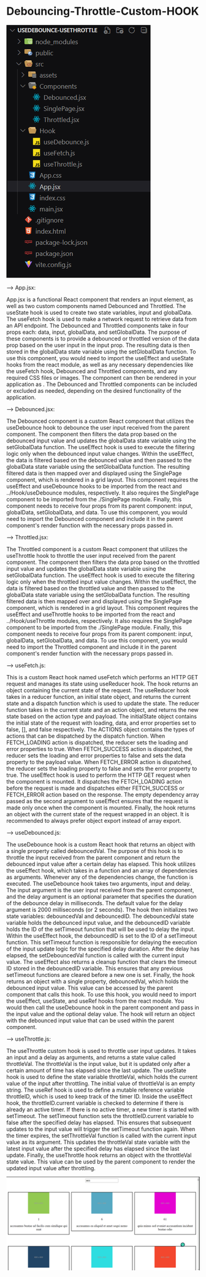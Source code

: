 # Debouncing-Throttle-Custom-HOOK

![Getting Started](./Skeleton.png)

--> App.jsx:

App.jsx is a functional React component that renders an input element, as well as two custom components named Debounced and Throttled. The useState hook is used to create two state variables, input and globalData. The useFetch hook is used to make a network request to retrieve data from an API endpoint.
The Debounced and Throttled components take in four props each: data, input, globalData, and setGlobalData. The purpose of these components is to provide a debounced or throttled version of the data prop based on the user input in the input prop. The resulting data is then stored in the globalData state variable using the setGlobalData function.
To use this component, you would need to import the useEffect and useState hooks from the react module, as well as any necessary dependencies like the useFetch hook, Debounced and Throttled components, and any required CSS files or images. The component can then be rendered in your application as <App />. The Debounced and Throttled components can be included or excluded as needed, depending on the desired functionality of the application.

--> Debounced.jsx: 

The Debounced component is a custom React component that utilizes the useDebounce hook to debounce the user input received from the parent component. The component then filters the data prop based on the debounced input value and updates the globalData state variable using the setGlobalData function.
The useEffect hook is used to execute the filtering logic only when the debounced input value changes. Within the useEffect, the data is filtered based on the debounced value and then passed to the globalData state variable using the setGlobalData function.
The resulting filtered data is then mapped over and displayed using the SinglePage component, which is rendered in a grid layout.
This component requires the useEffect and useDebounce hooks to be imported from the react and ../Hook/useDebounce modules, respectively. It also requires the SinglePage component to be imported from the ./SinglePage module. Finally, this component needs to receive four props from its parent component: input, globalData, setGlobalData, and data.
To use this component, you would need to import the Debounced component and include it in the parent component's render function with the necessary props passed in.


--> Throttled.jsx: 

The Throttled component is a custom React component that utilizes the useThrottle hook to throttle the user input received from the parent component. The component then filters the data prop based on the throttled input value and updates the globalData state variable using the setGlobalData function.
The useEffect hook is used to execute the filtering logic only when the throttled input value changes. Within the useEffect, the data is filtered based on the throttled value and then passed to the globalData state variable using the setGlobalData function.
The resulting filtered data is then mapped over and displayed using the SinglePage component, which is rendered in a grid layout.
This component requires the useEffect and useThrottle hooks to be imported from the react and ../Hook/useThrottle modules, respectively. It also requires the SinglePage component to be imported from the ./SinglePage module. Finally, this component needs to receive four props from its parent component: input, globalData, setGlobalData, and data.
To use this component, you would need to import the Throttled component and include it in the parent component's render function with the necessary props passed in.


--> useFetch.js:

This is a custom React hook named useFetch which performs an HTTP GET request and manages its state using useReducer hook. The hook returns an object containing the current state of the request.
The useReducer hook takes in a reducer function, an initial state object, and returns the current state and a dispatch function which is used to update the state.
The reducer function takes in the current state and an action object, and returns the new state based on the action type and payload. The initialState object contains the initial state of the request with loading, data, and error properties set to false, [], and false respectively.
The ACTIONS object contains the types of actions that can be dispatched by the dispatch function. When FETCH_LOADING action is dispatched, the reducer sets the loading and error properties to true. When FETCH_SUCCESS action is dispatched, the reducer sets the loading and error properties to false and sets the data property to the payload value. When FETCH_ERROR action is dispatched, the reducer sets the loading property to false and sets the error property to true.
The useEffect hook is used to perform the HTTP GET request when the component is mounted. It dispatches the FETCH_LOADING action before the request is made and dispatches either FETCH_SUCCESS or FETCH_ERROR action based on the response. The empty dependency array passed as the second argument to useEffect ensures that the request is made only once when the component is mounted.
Finally, the hook returns an object with the current state of the request wrapped in an object. It is recommended to always prefer object export instead of array export.

--> useDebounced.js: 

The useDebounce hook is a custom React hook that returns an object with a single property called debouncedVal. The purpose of this hook is to throttle the input received from the parent component and return the debounced input value after a certain delay has elapsed.
This hook utilizes the useEffect hook, which takes in a function and an array of dependencies as arguments. Whenever any of the dependencies change, the function is executed.
The useDebounce hook takes two arguments, input and delay. The input argument is the user input received from the parent component, and the delay argument is an optional parameter that specifies the duration of the debounce delay in milliseconds. The default value for the delay argument is 2000 milliseconds (or 2 seconds).
The hook then initializes two state variables: debouncedVal and debouncedID. The debouncedVal state variable holds the debounced input value, and the debouncedID variable holds the ID of the setTimeout function that will be used to delay the input.
Within the useEffect hook, the debouncedID is set to the ID of a setTimeout function. This setTimeout function is responsible for delaying the execution of the input update logic for the specified delay duration. After the delay has elapsed, the setDebouncedVal function is called with the current input value.
The useEffect also returns a cleanup function that clears the timeout ID stored in the debouncedID variable. This ensures that any previous setTimeout functions are cleared before a new one is set.
Finally, the hook returns an object with a single property, debouncedVal, which holds the debounced input value. This value can be accessed by the parent component that calls this hook.
To use this hook, you would need to import the useEffect, useState, and useRef hooks from the react module. You would then call the useDebounce hook in the parent component and pass in the input value and the optional delay value. The hook will return an object with the debounced input value that can be used within the parent component.

--> useThrottle.js: 

The useThrottle custom hook is used to throttle user input updates. It takes an input and a delay as arguments, and returns a state value called throttleVal. The throttleVal is the input value, but it is updated only after a certain amount of time has elapsed since the last update.
The useState hook is used to define the state variable throttleVal, which holds the current value of the input after throttling. The initial value of throttleVal is an empty string. The useRef hook is used to define a mutable reference variable throttleID, which is used to keep track of the timer ID.
Inside the useEffect hook, the throttleID.current variable is checked to determine if there is already an active timer. If there is no active timer, a new timer is started with setTimeout. The setTimeout function sets the throttleID.current variable to false after the specified delay has elapsed. This ensures that subsequent updates to the input value will trigger the setTimeout function again.
When the timer expires, the setThrottleVal function is called with the current input value as its argument. This updates the throttleVal state variable with the latest input value after the specified delay has elapsed since the last update.
Finally, the useThrottle hook returns an object with the throttleVal state value. This value can be used by the parent component to render the updated input value after throttling.

![Getting Started](./debouncedPNG.png)
